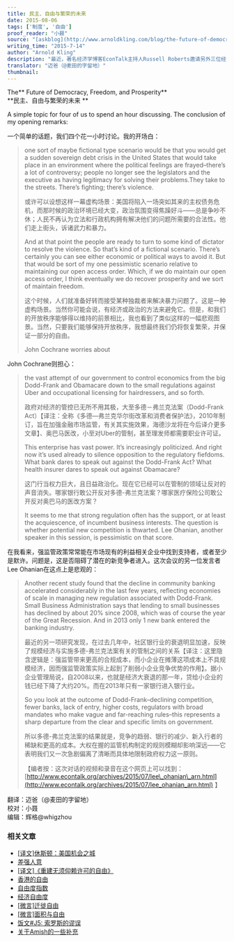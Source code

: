 ```yaml
---
title: 民主、自由与繁荣的未来
date: 2015-08-06
tags: ['制度', '自由']
proof_reader: "小聂"
source: "[askblog](http://www.arnoldkling.com/blog/the-future-of-democracy-freedom-and-prosperity/)"
writing_time: "2015-7-14"
author: "Arnold Kling"
description: "最近，著名经济学博客EconTalk主持人Russell Roberts邀请另外三位经济学家Lee Ohanian, Arnold Kling和John Cochrane座谈，展望美国制度演变的前景，看得出，悲观气氛浓厚，这里是Arnold Kling会后发的博客，John Cochrane还写了篇长文，本组正在翻译中。"
translator: "迈爸（@麦田的字留地）"
thumbnail:
---
```


The** Future of Democracy, Freedom, and Prosperity**  
**民主、自由与繁荣的未来 **

A simple topic for four of us to spend an hour discussing. The conclusion of my opening remarks:

一个简单的话题，我们四个花一小时讨论。我的开场白：


> one sort of maybe fictional type scenario would be that you would get a sudden sovereign debt crisis in the United States that would take place in an environment where the political feelings are frayed–there’s a lot of controversy; people no longer see the legislators and the executive as having legitimacy for solving their problems.They take to the streets. There’s fighting; there’s violence.
> 
>  或许可以设想这样一幕虚构场景：美国将陷入一场突如其来的主权债务危机，而那时候的政治环境已经大变，政治氛围变得焦躁好斗——总是争吵不休；人民不再认为立法和行政机构拥有解决他们的问题所需要的合法性。他们走上街头，诉诸武力和暴力。
> 
>  And at that point the people are ready to turn to some kind of dictator to resolve the violence. So that’s kind of a fictional scenario. There’s certainly you can see either economic or political ways to avoid it. But that would be sort of my one pessimistic scenario relative to maintaining our open access order. Which, if we do maintain our open access order, I think eventually we do recover prosperity and we sort of maintain freedom.
> 
>  这个时候，人们就准备好转而接受某种独裁者来解决暴力问题了。这是一种虚构场景。当然你可能会说，有经济或政治的方法来避免它。但是，和我们的开放秩序能够得以维持的前景相比，我也看到了类似这样的一幅悲观图景。当然，只要我们能够保持开放秩序，我想最终我们仍将恢复繁荣，并保证一部分的自由。
> 
>  John Cochrane worries about

John Cochrane则担心：


> the vast attempt of our government to control economics from the big Dodd-Frank and Obamacare down to the small regulations against Uber and occupational licensing for hairdressers, and so forth.
> 
>  政府对经济的管控已无所不用其极，大至多德－弗兰克法案（Dodd-Frank Act）【译注：全称《多德—弗兰克华尔街改革和消费者保护法》，2010年制订，旨在加强金融市场监管，有关其实施效果，海德沙龙将在今后译介更多文章】、奥巴马医改，小至对Uber的管制，甚至理发师都需要职业许可证。
> 
>  This enterprise has vast power. It’s increasingly politicized. And right now it’s used already to silence opposition to the regulatory fiefdoms. What bank dares to speak out against the Dodd-Frank Act? What health insurer dares to speak out against Obamacare?
> 
>  这门行当权力巨大，且日益政治化。现在它已经可以在管制的领域让反对的声音消失。哪家银行敢公开反对多德-弗兰克法案？哪家医疗保险公司敢公开反对奥巴马的医改方案？
> 
>  It seems to me that strong regulation often has the support, or at least the acquiescence, of incumbent business interests. The question is whether potential new competition is thwarted. Lee Ohanian, another speaker in this session, is pessimistic on that score.

在我看来，强监管政策常常能在市场现有的利益相关企业中找到支持者，或者至少是默许。问题是，这是否阻碍了潜在的新竞争者进入。这次会议的另一位发言者Lee Ohanian在这点上是悲观的：


> Another recent study found that the decline in community banking accelerated considerably in the last few years, reflecting economies of scale in managing new regulation associated with Dodd-Frank. Small Business Administration says that lending to small businesses has declined by about 20% since 2008, which was of course the year of the Great Recession. And in 2013 only 1 new bank entered the banking industry.
> 
>  最近的另一项研究发现，在过去几年中，社区银行业的衰退明显加速，反映了规模经济与实施多德-弗兰克法案有关的管制之间的关系【译注：这里隐含逻辑是：强监管带来更高的合规成本，而小企业在摊薄这项成本上不具规模经济，因而强监管政策实际上起到了削弱小企业竞争优势的作用】。据小企业管理局说，自2008以来，也就是经济大衰退的那一年，贷给小企业的钱已经下降了大约20%。而在2013年只有一家银行进入银行业。
> 
>  So you look at the outcome of Dodd-Frank–declining competition, fewer banks, lack of entry, higher costs, regulators with broad mandates who make vague and far-reaching rules–this represents a sharp departure from the clear and specific limits on government.
> 
>  所以多德-弗兰克法案的结果就是，竞争的趋弱、银行的减少、新入行者的稀缺和更高的成本。大权在握的监管机构制定的规则模糊却影响深远——它表明我们又一次急剧偏离了清晰而具体地限制政府权力这一原则。
> 
>  【编者按：这次对话的视频和录音在这个网页上可以找到：[http://www.econtalk.org/archives/2015/07/lee\_ohanian\_arn.html](http://www.econtalk.org/archives/2015/07/lee_ohanian_arn.html) 】


翻译：迈爸（@麦田的字留地）  
校对：小聂  
编辑：辉格@whigzhou


### 相关文章

* [[译文]休斯顿：美国机会之城](https://headsalon.org/archives/7268.html "[译文]休斯顿：美国机会之城")
* [差强人意](https://headsalon.org/archives/7129.html "差强人意")
* [[译文]《重建无须仰赖许可的自由》](https://headsalon.org/archives/6290.html "[译文]《重建无须仰赖许可的自由》")
* [香港的自由](https://headsalon.org/archives/6926.html "香港的自由")
* [自由度指数](https://headsalon.org/archives/6924.html "自由度指数")
* [经济自由度](https://headsalon.org/archives/6217.html "经济自由度")
* [[微言]迁徙自由](https://headsalon.org/archives/4381.html "[微言]迁徙自由")
* [[微言]面积与自由](https://headsalon.org/archives/4050.html "[微言]面积与自由")
* [饭文#J5: 索罗斯的谬误](https://headsalon.org/archives/763.html "饭文#J5: 索罗斯的谬误")
* [关于Amish的一些补充](https://headsalon.org/archives/306.html "关于Amish的一些补充")
